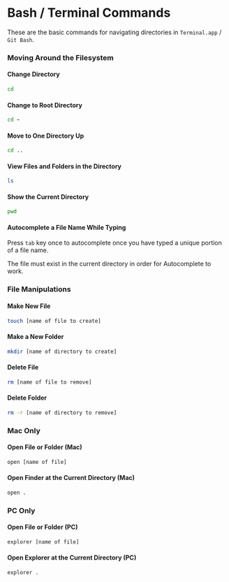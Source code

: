 # Bash / Terminal Commands

These are the basic commands for navigating directories in `Terminal.app` / `Git Bash`.

### Moving Around the Filesystem

#### Change Directory

```bash
cd
```

#### Change to Root Directory

```bash
cd ~
```

#### Move to One Directory Up

```bash
cd ..
```


#### View Files and Folders in the Directory

```bash
ls
```

#### Show the Current Directory

```bash
pwd
```

#### Autocomplete a File Name While Typing

Press `tab` key once to autocomplete once you have typed a unique portion of a file name. 

The file must exist in the current directory in order for Autocomplete to work.

### File Manipulations

#### Make New File

```bash
touch [name of file to create]
```

#### Make a New Folder

```bash
mkdir [name of directory to create]
```

#### Delete File

```bash
rm [name of file to remove]
```

#### Delete Folder

```bash
rm -r [name of directory to remove]
```

### Mac Only

#### Open File or Folder (Mac)

```bash
open [name of file]
```

#### Open Finder at the Current Directory (Mac)

```bash
open .
```

### PC Only

#### Open File or Folder (PC)

```bash
explorer [name of file]
```

#### Open Explorer at the Current Directory (PC)

```bash
explorer .
```

